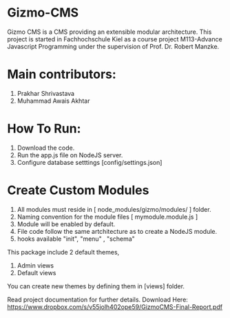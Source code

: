 Gizmo-CMS
=========

Gizmo CMS is a CMS providing an extensible modular architecture. This project is started in Fachhochschule Kiel as a course project M113-Advance Javascript Programming under the supervision of Prof. Dr. Robert Manzke.

Main contributors:
==================
1. Prakhar Shrivastava
2. Muhammad Awais Akhtar

How To Run:
========

1. Download the code.
2. Run the app.js file on NodeJS server.
3. Configure database setttings [config/settings.json]


Create Custom Modules
=====================
1. All modules must reside in [ node_modules/gizmo/modules/ ] folder.
2. Naming convention for the module files [ mymodule.module.js ]
3. Module will be enabled by default.
4. File code follow the same artchitecture as to create a NodeJS module.
5. hooks available "init", "menu" , "schema"

This package include 2 default themes, 
1. Admin views 
2. Default views

You can create new themes by defining them in [views] folder.

Read project documentation for further details. 
Download Here: https://www.dropbox.com/s/v55jolh402ope59/GizmoCMS-Final-Report.pdf
